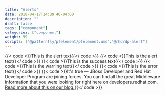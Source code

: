 ```yaml
---
title: "Alerts"
date: 2018-04-17T14:39:40-04:00
description: ""
draft: false
tags: ["component"]
categories: ["component"]
weight: 99
scripts: ["@patternfly/pfelement/pfelement.umd","@rhd/dp-alert"]
---
```


{{< code >}}<dp-alert>This is the alert text</dp-alert>{{</ code >}}
{{< code >}}<dp-alert heading="Alert with a Heading:">This is the alert text</dp-alert>{{</ code >}}
{{< code >}}<dp-alert type="success" heading="Success Heading:">This is the success text</dp-alert>{{</ code >}}
{{< code >}}<dp-alert type="warning" heading="Warning Heading:">This is the warning text</dp-alert>{{</ code >}}
{{< code >}}<dp-alert type="error" heading="Error Heading:">This is the error text</dp-alert>{{</ code >}}
{{< code >}}<dp-alert type="info" size="xl" heading="Welcome jboss.org members!">It's true &mdash; JBoss Developer and Red Hat Developer Program are joining forces. You can find all the great Middleware information that you were looking for right here on developers.redhat.com. <a href="https://developer.jboss.org/blogs/mark.little/2017/08/31/we-are-moving?_sscc=t">Read more about this on our blog.</a></dp-alert>{{</ code >}}



